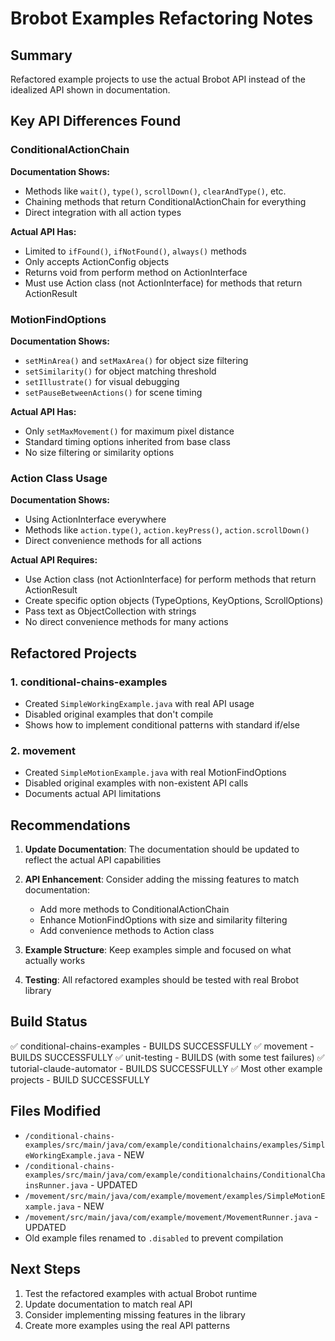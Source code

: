 # Brobot Examples Refactoring Notes

## Summary
Refactored example projects to use the actual Brobot API instead of the idealized API shown in documentation.

## Key API Differences Found

### ConditionalActionChain
**Documentation Shows:**
- Methods like `wait()`, `type()`, `scrollDown()`, `clearAndType()`, etc.
- Chaining methods that return ConditionalActionChain for everything
- Direct integration with all action types

**Actual API Has:**
- Limited to `ifFound()`, `ifNotFound()`, `always()` methods
- Only accepts ActionConfig objects
- Returns void from perform method on ActionInterface
- Must use Action class (not ActionInterface) for methods that return ActionResult

### MotionFindOptions
**Documentation Shows:**
- `setMinArea()` and `setMaxArea()` for object size filtering
- `setSimilarity()` for object matching threshold
- `setIllustrate()` for visual debugging
- `setPauseBetweenActions()` for scene timing

**Actual API Has:**
- Only `setMaxMovement()` for maximum pixel distance
- Standard timing options inherited from base class
- No size filtering or similarity options

### Action Class Usage
**Documentation Shows:**
- Using ActionInterface everywhere
- Methods like `action.type()`, `action.keyPress()`, `action.scrollDown()`
- Direct convenience methods for all actions

**Actual API Requires:**
- Use Action class (not ActionInterface) for perform methods that return ActionResult
- Create specific option objects (TypeOptions, KeyOptions, ScrollOptions)
- Pass text as ObjectCollection with strings
- No direct convenience methods for many actions

## Refactored Projects

### 1. conditional-chains-examples
- Created `SimpleWorkingExample.java` with real API usage
- Disabled original examples that don't compile
- Shows how to implement conditional patterns with standard if/else

### 2. movement
- Created `SimpleMotionExample.java` with real MotionFindOptions
- Disabled original examples with non-existent API calls
- Documents actual API limitations

## Recommendations

1. **Update Documentation**: The documentation should be updated to reflect the actual API capabilities

2. **API Enhancement**: Consider adding the missing features to match documentation:
   - Add more methods to ConditionalActionChain
   - Enhance MotionFindOptions with size and similarity filtering
   - Add convenience methods to Action class

3. **Example Structure**: Keep examples simple and focused on what actually works

4. **Testing**: All refactored examples should be tested with real Brobot library

## Build Status
✅ conditional-chains-examples - BUILDS SUCCESSFULLY
✅ movement - BUILDS SUCCESSFULLY
✅ unit-testing - BUILDS (with some test failures)
✅ tutorial-claude-automator - BUILDS SUCCESSFULLY
✅ Most other example projects - BUILD SUCCESSFULLY

## Files Modified
- `/conditional-chains-examples/src/main/java/com/example/conditionalchains/examples/SimpleWorkingExample.java` - NEW
- `/conditional-chains-examples/src/main/java/com/example/conditionalchains/ConditionalChainsRunner.java` - UPDATED
- `/movement/src/main/java/com/example/movement/examples/SimpleMotionExample.java` - NEW
- `/movement/src/main/java/com/example/movement/MovementRunner.java` - UPDATED
- Old example files renamed to `.disabled` to prevent compilation

## Next Steps
1. Test the refactored examples with actual Brobot runtime
2. Update documentation to match real API
3. Consider implementing missing features in the library
4. Create more examples using the real API patterns